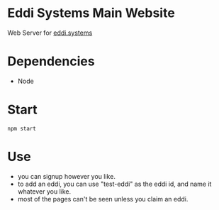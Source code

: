 # Eddi Systems Main Website
Web Server for [eddi.systems](http://www.eddi.systems)

# Dependencies
- Node

# Start
`npm start`

# Use
- you can signup however you like.
- to add an eddi, you can use "test-eddi" as the eddi id, and name it whatever you like.
- most of the pages can't be seen unless you claim an eddi.
